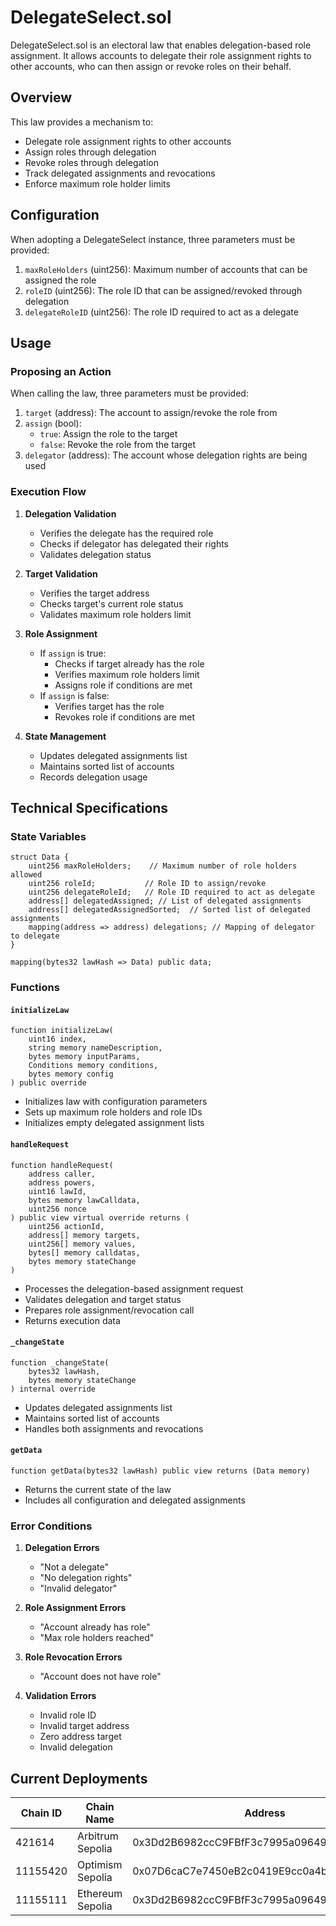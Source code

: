 # DelegateSelect.sol

DelegateSelect.sol is an electoral law that enables delegation-based role assignment. It allows accounts to delegate their role assignment rights to other accounts, who can then assign or revoke roles on their behalf.

## Overview

This law provides a mechanism to:
- Delegate role assignment rights to other accounts
- Assign roles through delegation
- Revoke roles through delegation
- Track delegated assignments and revocations
- Enforce maximum role holder limits

## Configuration

When adopting a DelegateSelect instance, three parameters must be provided:

1. `maxRoleHolders` (uint256): Maximum number of accounts that can be assigned the role
2. `roleID` (uint256): The role ID that can be assigned/revoked through delegation
3. `delegateRoleID` (uint256): The role ID required to act as a delegate

## Usage

### Proposing an Action

When calling the law, three parameters must be provided:

1. `target` (address): The account to assign/revoke the role from
2. `assign` (bool): 
   - `true`: Assign the role to the target
   - `false`: Revoke the role from the target
3. `delegator` (address): The account whose delegation rights are being used

### Execution Flow

1. **Delegation Validation**
   - Verifies the delegate has the required role
   - Checks if delegator has delegated their rights
   - Validates delegation status

2. **Target Validation**
   - Verifies the target address
   - Checks target's current role status
   - Validates maximum role holders limit

3. **Role Assignment**
   - If `assign` is true:
     - Checks if target already has the role
     - Verifies maximum role holders limit
     - Assigns role if conditions are met
   - If `assign` is false:
     - Verifies target has the role
     - Revokes role if conditions are met

4. **State Management**
   - Updates delegated assignments list
   - Maintains sorted list of accounts
   - Records delegation usage

## Technical Specifications

### State Variables

```solidity
struct Data {
    uint256 maxRoleHolders;    // Maximum number of role holders allowed
    uint256 roleId;           // Role ID to assign/revoke
    uint256 delegateRoleId;   // Role ID required to act as delegate
    address[] delegatedAssigned; // List of delegated assignments
    address[] delegatedAssignedSorted;  // Sorted list of delegated assignments
    mapping(address => address) delegations; // Mapping of delegator to delegate
}

mapping(bytes32 lawHash => Data) public data;
```

### Functions

#### `initializeLaw`
```solidity
function initializeLaw(
    uint16 index,
    string memory nameDescription,
    bytes memory inputParams,
    Conditions memory conditions,
    bytes memory config
) public override
```
- Initializes law with configuration parameters
- Sets up maximum role holders and role IDs
- Initializes empty delegated assignment lists

#### `handleRequest`
```solidity
function handleRequest(
    address caller,
    address powers,
    uint16 lawId,
    bytes memory lawCalldata,
    uint256 nonce
) public view virtual override returns (
    uint256 actionId,
    address[] memory targets,
    uint256[] memory values,
    bytes[] memory calldatas,
    bytes memory stateChange
)
```
- Processes the delegation-based assignment request
- Validates delegation and target status
- Prepares role assignment/revocation call
- Returns execution data

#### `_changeState`
```solidity
function _changeState(
    bytes32 lawHash,
    bytes memory stateChange
) internal override
```
- Updates delegated assignments list
- Maintains sorted list of accounts
- Handles both assignments and revocations

#### `getData`
```solidity
function getData(bytes32 lawHash) public view returns (Data memory)
```
- Returns the current state of the law
- Includes all configuration and delegated assignments

### Error Conditions

1. **Delegation Errors**
   - "Not a delegate"
   - "No delegation rights"
   - "Invalid delegator"

2. **Role Assignment Errors**
   - "Account already has role"
   - "Max role holders reached"

3. **Role Revocation Errors**
   - "Account does not have role"

4. **Validation Errors**
   - Invalid role ID
   - Invalid target address
   - Zero address target
   - Invalid delegation

## Current Deployments

| Chain ID | Chain Name | Address  |
| -------  | ---------- | -------- | 
| 421614 | Arbitrum Sepolia | 0x3Dd2B6982ccC9FBfF3c7995a09649Ca86B92Ba61 |
| 11155420 | Optimism Sepolia | 0x07D6caC7e7450eB2c0419E9cc0a4b8d98782ddf8 |
| 11155111 | Ethereum Sepolia | 0x3Dd2B6982ccC9FBfF3c7995a09649Ca86B92Ba61 | 



